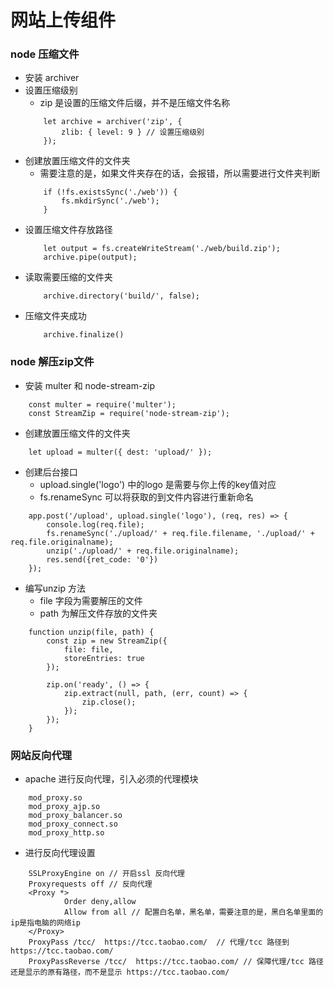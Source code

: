 # 网站上传组件

### node 压缩文件
+ 安装 archiver
+ 设置压缩级别
    + zip 是设置的压缩文件后缀，并不是压缩文件名称
    ```
        let archive = archiver('zip', {
            zlib: { level: 9 } // 设置压缩级别
        });
    ```
+ 创建放置压缩文件的文件夹
    + 需要注意的是，如果文件夹存在的话，会报错，所以需要进行文件夹判断
    ```
        if (!fs.existsSync('./web')) {
            fs.mkdirSync('./web');
        }
    ```
+ 设置压缩文件存放路径
    ```
        let output = fs.createWriteStream('./web/build.zip');
        archive.pipe(output);
    ```
+ 读取需要压缩的文件夹
    ```
        archive.directory('build/', false);
    ```
+ 压缩文件夹成功
    ```
        archive.finalize()
    ```
### node 解压zip文件
+ 安装 multer 和 node-stream-zip
```
    const multer = require('multer');
    const StreamZip = require('node-stream-zip');
```
+ 创建放置压缩文件的文件夹
```
    let upload = multer({ dest: 'upload/' });
```
+ 创建后台接口
    + upload.single('logo') 中的logo 是需要与你上传的key值对应
    + fs.renameSync 可以将获取的到文件内容进行重新命名
```
    app.post('/upload', upload.single('logo'), (req, res) => {
        console.log(req.file);
        fs.renameSync('./upload/' + req.file.filename, './upload/' + req.file.originalname);
        unzip('./upload/' + req.file.originalname);
        res.send({ret_code: '0'})
    });
```
+ 编写unzip 方法
    + file 字段为需要解压的文件
    + path 为解压文件存放的文件夹
```
    function unzip(file, path) {
        const zip = new StreamZip({
            file: file,
            storeEntries: true
        });

        zip.on('ready', () => {
            zip.extract(null, path, (err, count) => {
                zip.close();
            });
        });
    }
```
### 网站反向代理
+ apache 进行反向代理，引入必须的代理模块
```
    mod_proxy.so
    mod_proxy_ajp.so
    mod_proxy_balancer.so
    mod_proxy_connect.so
    mod_proxy_http.so
```
+ 进行反向代理设置
```
    SSLProxyEngine on // 开启ssl 反向代理
    Proxyrequests off // 反向代理
    <Proxy *> 
            Order deny,allow
            Allow from all // 配置白名单，黑名单，需要注意的是，黑白名单里面的ip是指电脑的网络ip
    </Proxy>
    ProxyPass /tcc/  https://tcc.taobao.com/  // 代理/tcc 路径到 https://tcc.taobao.com/
    ProxyPassReverse /tcc/  https://tcc.taobao.com/ // 保障代理/tcc 路径 还是显示的原有路径，而不是显示 https://tcc.taobao.com/
```
